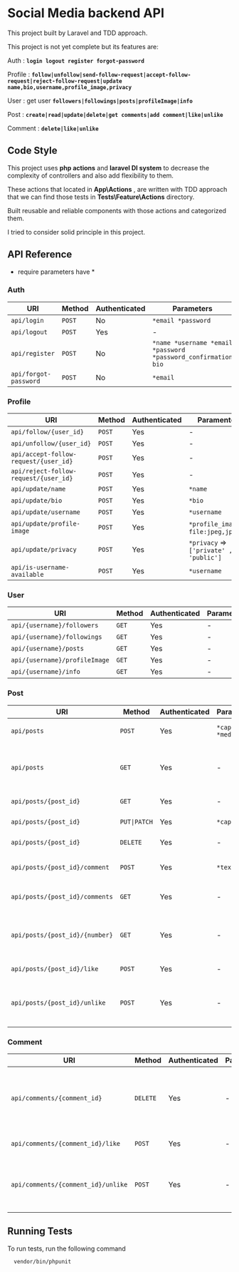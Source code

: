
# Social Media backend API

This project built by Laravel and TDD approach.

This project is not yet complete but its features are:


Auth    : **`login logout register forgot-password`**

Profile : **`follow|unfollow|send-follow-request|accept-follow-request|reject-follow-request|update name,bio,username,profile_image,privacy`**  

User    : get user **`followers|followings|posts|profileImage|info`**  

Post    : **`create|read|update|delete|get comments|add comment|like|unlike`**  

Comment : **`delete|like|unlike`**


## Code Style

This project uses **php actions** and **laravel DI system** to decrease the complexity of controllers and also add flexibility to them.

These actions that located in **App\Actions** , are written with TDD approach that we can find those tests in **Tests\Feature\Actions** directory.

Built reusable and reliable components with those actions and categorized them.

I tried to consider solid principle in this project.
## API Reference
* require parameters have *

### Auth

| URI                   	| Method 	| Authenticated 	| Parameters                                                              	|
|-----------------------	|--------	|---------------	|-------------------------------------------------------------------------	|
| `api/login`           	| `POST` 	| No            	| `*email *password`                                                    	|
| `api/logout`          	| `POST` 	| Yes           	| -                                                                     	|
| `api/register`        	| `POST` 	| No            	| `*name *username *email *password *password_confirmation` `bio`       	|
| `api/forgot-password` 	| `POST` 	| No            	| `*email`                                                                	|


### Profile 

| URI                                   	| Method 	| Authenticated 	| Paramenters                             	|
|---------------------------------------	|--------	|---------------	|-----------------------------------------	|
| `api/follow/{user_id}`                	| `POST` 	| Yes           	| -                                       	|
| `api/unfollow/{user_id}`              	| `POST` 	| Yes           	| -                                       	|
| `api/accept-follow-request/{user_id}` 	| `POST` 	| Yes           	| -                                       	|
| `api/reject-follow-request/{user_id}` 	| `POST` 	| Yes           	| -                                       	|
| `api/update/name`                     	| `POST` 	| Yes           	| `*name`                                 	|
| `api/update/bio`                      	| `POST` 	| Yes           	| `*bio`                                  	|
| `api/update/username`                 	| `POST` 	| Yes           	| `*username`                             	|
| `api/update/profile-image`            	| `POST` 	| Yes           	| `*profile_image` => `file:jpeg,jpg,png` 	|
| `api/update/privacy`                      | `POST`    | Yes               |`*privacy` => `['private' , 'public']`     |
| `api/is-username-available`           	| `POST` 	| Yes           	| `*username`                             	|


###  User 

| URI                           	| Method 	| Authenticated 	| Parameters 	|
|-------------------------------	|--------	|---------------	|------------	|
| `api/{username}/followers`    	| `GET`  	| Yes           	| -          	|
| `api/{username}/followings`   	| `GET`  	| Yes           	| -          	|
| `api/{username}/posts`        	| `GET`  	| Yes           	| -          	|
| `api/{username}/profileImage` 	| `GET`  	| Yes           	| -          	|
| `api/{username}/info`         	| `GET`  	| Yes           	| -          	|


### Post 

| URI                            	| Method       	| Authenticated 	| Paramenters          	| Description                                       	|
|--------------------------------	|--------------	|---------------	|----------------------	|---------------------------------------------------	|
| `api/posts`                    	| `POST`       	| Yes           	| `*caption *medias` 	| store a post `medias : jpeg , jpg`                	|
| `api/posts`                    	| `GET`        	| Yes           	| -                    	| retrieve posts for homepage **not implemented**   	|
| `api/posts/{post_id}`          	| `GET`        	| Yes           	| -                    	| retrieve `post_id` post                           	|
| `api/posts/{post_id}`          	| `PUT\|PATCH` 	| Yes           	| `*caption`           	| update `post_id` post                             	|
| `api/posts/{post_id}`          	| `DELETE`     	| Yes           	| -                    	| delete `post_id` post                             	|
| `api/posts/{post_id}/comment`  	| `POST`       	| Yes           	| `*text`              	| insert a comment to `post_id` post                	|
| `api/posts/{post_id}/comments` 	| `GET`        	| Yes           	| -                    	| retrieve all comments of `post_id` post           	|
| `api/posts/{post_id}/{number}` 	| `GET`        	| Yes           	| -                    	| retrieve media number `number` of `post_id` post  	|
| `api/posts/{post_id}/like`     	| `POST`       	| Yes           	| -                    	| like `post_id` post                               	|
| `api/posts/{post_id}/unlike`     	| `POST`       	| Yes           	| -                    	| unlike `post_id` post if you have liked that post 	|


### Comment

| URI                                	| Method   	| Authenticated 	| Paramenters 	| Description                                                              	|
|------------------------------------	|----------	|---------------	|-------------	|--------------------------------------------------------------------------	|
| `api/comments/{comment_id}`        	| `DELETE` 	| Yes           	| -           	| delete `comment_id` comment if you have written it or you are post owner 	|
| `api/comments/{comment_id}/like`   	| `POST`   	| Yes           	| -           	| like `comment_id` comment                                                	|
| `api/comments/{comment_id}/unlike` 	| `POST`   	| Yes           	| -           	| unlike `comment_id` comment if you have liked that comment               	|

## Running Tests

To run tests, run the following command

```bash
  vendor/bin/phpunit
```

